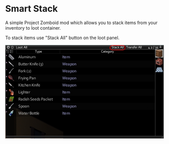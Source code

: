# Smart Stack

A simple Project Zomboid mod which allows you to stack items from your inventory to loot container. 

To stack items use "Stack All" button on the loot panel. 

![Stack All](/StackAllButton.jpg)

